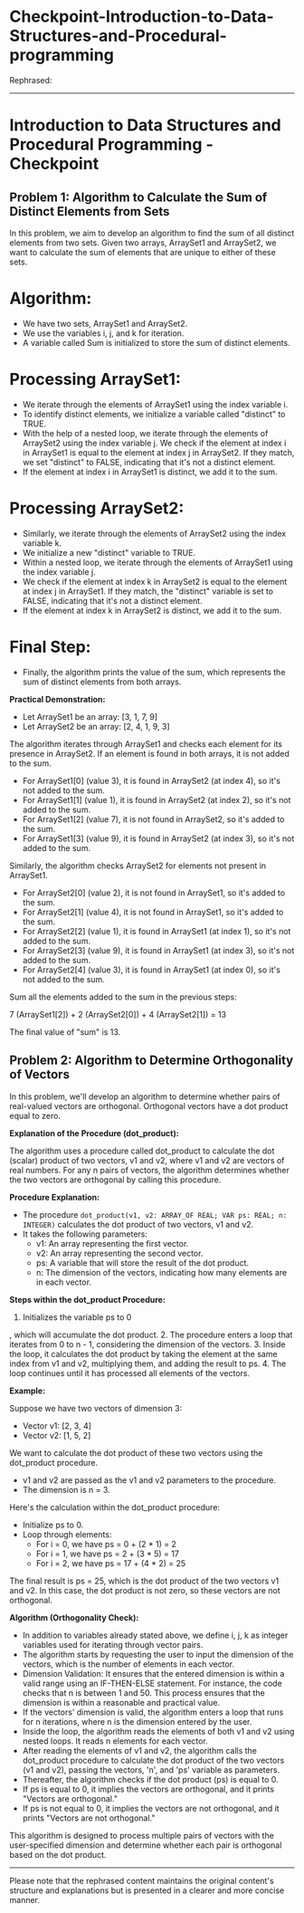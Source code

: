 # Checkpoint-Introduction-to-Data-Structures-and-Procedural-programming

Rephrased:

---

# Introduction to Data Structures and Procedural Programming - Checkpoint

## Problem 1: Algorithm to Calculate the Sum of Distinct Elements from Sets

In this problem, we aim to develop an algorithm to find the sum of all distinct elements from two sets. Given two arrays, ArraySet1 and ArraySet2, we want to calculate the sum of elements that are unique to either of these sets.

# **Algorithm:**

- We have two sets, ArraySet1 and ArraySet2.
- We use the variables i, j, and k for iteration.
- A variable called Sum is initialized to store the sum of distinct elements.

# **Processing ArraySet1:**

- We iterate through the elements of ArraySet1 using the index variable i.
- To identify distinct elements, we initialize a variable called "distinct" to TRUE.
- With the help of a nested loop, we iterate through the elements of ArraySet2 using the index variable j. We check if the element at index i in ArraySet1 is equal to the element at index j in ArraySet2. If they match, we set "distinct" to FALSE, indicating that it's not a distinct element.
- If the element at index i in ArraySet1 is distinct, we add it to the sum.

# **Processing ArraySet2:**

- Similarly, we iterate through the elements of ArraySet2 using the index variable k.
- We initialize a new "distinct" variable to TRUE.
- Within a nested loop, we iterate through the elements of ArraySet1 using the index variable j.
- We check if the element at index k in ArraySet2 is equal to the element at index j in ArraySet1. If they match, the "distinct" variable is set to FALSE, indicating that it's not a distinct element.
- If the element at index k in ArraySet2 is distinct, we add it to the sum.

# **Final Step:**

- Finally, the algorithm prints the value of the sum, which represents the sum of distinct elements from both arrays.

**Practical Demonstration:**

- Let ArraySet1 be an array: [3, 1, 7, 9]
- Let ArraySet2 be an array: [2, 4, 1, 9, 3]

The algorithm iterates through ArraySet1 and checks each element for its presence in ArraySet2. If an element is found in both arrays, it is not added to the sum.

- For ArraySet1[0] (value 3), it is found in ArraySet2 (at index 4), so it's not added to the sum.
- For ArraySet1[1] (value 1), it is found in ArraySet2 (at index 2), so it's not added to the sum.
- For ArraySet1[2] (value 7), it is not found in ArraySet2, so it's added to the sum.
- For ArraySet1[3] (value 9), it is found in ArraySet2 (at index 3), so it's not added to the sum.

Similarly, the algorithm checks ArraySet2 for elements not present in ArraySet1.

- For ArraySet2[0] (value 2), it is not found in ArraySet1, so it's added to the sum.
- For ArraySet2[1] (value 4), it is not found in ArraySet1, so it's added to the sum.
- For ArraySet2[2] (value 1), it is found in ArraySet1 (at index 1), so it's not added to the sum.
- For ArraySet2[3] (value 9), it is found in ArraySet1 (at index 3), so it's not added to the sum.
- For ArraySet2[4] (value 3), it is found in ArraySet1 (at index 0), so it's not added to the sum.

Sum all the elements added to the sum in the previous steps:

7 (ArraySet1[2]) + 2 (ArraySet2[0]) + 4 (ArraySet2[1]) = 13

The final value of "sum" is 13.

## Problem 2: Algorithm to Determine Orthogonality of Vectors

In this problem, we'll develop an algorithm to determine whether pairs of real-valued vectors are orthogonal. Orthogonal vectors have a dot product equal to zero.

**Explanation of the Procedure (dot_product):**

The algorithm uses a procedure called dot_product to calculate the dot (scalar) product of two vectors, v1 and v2, where v1 and v2 are vectors of real numbers. For any n pairs of vectors, the algorithm determines whether the two vectors are orthogonal by calling this procedure.

**Procedure Explanation:**

- The procedure `dot_product(v1, v2: ARRAY_OF REAL; VAR ps: REAL; n: INTEGER)` calculates the dot product of two vectors, v1 and v2.
- It takes the following parameters:
  - v1: An array representing the first vector.
  - v2: An array representing the second vector.
  - ps: A variable that will store the result of the dot product.
  - n: The dimension of the vectors, indicating how many elements are in each vector.

**Steps within the dot_product Procedure:**

1. Initializes the variable ps to 0

, which will accumulate the dot product.
2. The procedure enters a loop that iterates from 0 to n - 1, considering the dimension of the vectors.
3. Inside the loop, it calculates the dot product by taking the element at the same index from v1 and v2, multiplying them, and adding the result to ps.
4. The loop continues until it has processed all elements of the vectors.

**Example:**

Suppose we have two vectors of dimension 3:
- Vector v1: [2, 3, 4]
- Vector v2: [1, 5, 2]

We want to calculate the dot product of these two vectors using the dot_product procedure.

- v1 and v2 are passed as the v1 and v2 parameters to the procedure.
- The dimension is n = 3.

Here's the calculation within the dot_product procedure:

- Initialize ps to 0.
- Loop through elements:
  - For i = 0, we have ps = 0 + (2 * 1) = 2
  - For i = 1, we have ps = 2 + (3 * 5) = 17
  - For i = 2, we have ps = 17 + (4 * 2) = 25

The final result is ps = 25, which is the dot product of the two vectors v1 and v2. In this case, the dot product is not zero, so these vectors are not orthogonal.

**Algorithm (Orthogonality Check):**

- In addition to variables already stated above, we define i, j, k as integer variables used for iterating through vector pairs.
- The algorithm starts by requesting the user to input the dimension of the vectors, which is the number of elements in each vector.
- Dimension Validation: It ensures that the entered dimension is within a valid range using an IF-THEN-ELSE statement. For instance, the code checks that n is between 1 and 50. This process ensures that the dimension is within a reasonable and practical value.
- If the vectors' dimension is valid, the algorithm enters a loop that runs for n iterations, where n is the dimension entered by the user.
- Inside the loop, the algorithm reads the elements of both v1 and v2 using nested loops. It reads n elements for each vector.
- After reading the elements of v1 and v2, the algorithm calls the dot_product procedure to calculate the dot product of the two vectors (v1 and v2), passing the vectors, 'n', and 'ps' variable as parameters.
- Thereafter, the algorithm checks if the dot product (ps) is equal to 0.
- If ps is equal to 0, it implies the vectors are orthogonal, and it prints "Vectors are orthogonal."
- If ps is not equal to 0, it implies the vectors are not orthogonal, and it prints "Vectors are not orthogonal."

This algorithm is designed to process multiple pairs of vectors with the user-specified dimension and determine whether each pair is orthogonal based on the dot product.

---

Please note that the rephrased content maintains the original content's structure and explanations but is presented in a clearer and more concise manner.
